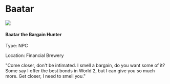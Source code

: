 # Baatar

![](../.gitbook/assets/character\_frame\_baatar.png)

#### Baatar the Bargain Hunter

Type: NPC

Location: Financial Brewery

"Come closer, don't be intimated. I smell a bargain, do you want some of it? Some say I offer the best bonds in World 2, but I can give you so much more. Get closer, I need to smell you."
